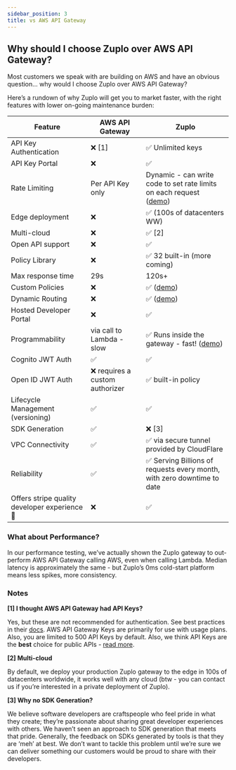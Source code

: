 ```yaml
---
sidebar_position: 3
title: vs AWS API Gateway
---
```


## Why should I choose Zuplo over AWS API Gateway?

Most customers we speak with are building on AWS and have an obvious question... why would I choose Zuplo over AWS API Gateway?

Here’s a rundown of why Zuplo will get you to market faster, with the right features with lower on-going maintenance burden:

| Feature                                       | AWS API Gateway                 | Zuplo                                                                                                                             |
| --------------------------------------------- | ------------------------------- | --------------------------------------------------------------------------------------------------------------------------------- |
| API Key Authentication                        | ❌ [1]                          | ✅ Unlimited keys                                                                                                                 |
| API Key Portal                                | ❌                              | ✅                                                                                                                                |
| Rate Limiting                                 | Per API Key only                | Dynamic - can write code to set rate limits on each request ([demo](https://www.zuplo.com/blog/2022/04/28/dynamic-rate-limiting)) |
| Edge deployment                               | ❌                              | ✅ (100s of datacenters WW)                                                                                                       |
| Multi-cloud                                   | ❌                              | ✅ [2]                                                                                                                            |
| Open API support                              | ❌                              | ✅                                                                                                                                |
| Policy Library                                | ❌                              | ✅ 32 built-in (more coming)                                                                                                      |
| Max response time                             | 29s                             | 120s+                                                                                                                             |
| Custom Policies                               | ❌                              | ✅ ([demo](https://www.zuplo.com/blog/2022/03/22/custom-policies-in-code-archiving-requests-to-s3))                               |
| Dynamic Routing                               | ❌                              | ✅ ([demo](https://www.zuplo.com/blog/2022/03/17/smart-api-routing-by-auth0-jwt-contents))                                        |
| Hosted Developer Portal                       | ❌                              | ✅                                                                                                                                |
| Programmability                               | via call to Lambda - slow       | ✅ Runs inside the gateway - fast! ([demo](https://www.zuplo.com/blog/2022/03/24/an-api-gateway-over-saas))                       |
| Cognito JWT Auth                              | ✅                              | ✅                                                                                                                                |
| Open ID JWT Auth                              | ❌ requires a custom authorizer | ✅ built-in policy                                                                                                                |
| Lifecycle Management (versioning)             | ✅                              | ✅                                                                                                                                |
| SDK Generation                                | ✅                              | ❌ [3]                                                                                                                            |
| VPC Connectivity                              | ✅                              | ✅ via secure tunnel provided by CloudFlare                                                                                       |
| Reliability                                   | ✅                              | ✅ Serving Billions of requests every month, with zero downtime to date                                                           |
| Offers stripe quality developer experience 🙌 | ❌                              | ✅                                                                                                                                |

### **What about Performance?**

In our performance testing, we’ve actually shown the Zuplo gateway to out-perform AWS API Gateway calling AWS, even when calling Lambda. Median latency is approximately the same - but Zuplo’s 0ms cold-start platform means less spikes, more consistency.

### **Notes**

**[1] I thought AWS API Gateway had API Keys?**

Yes, but these are not recommended for authentication. See best practices in their [docs](https://docs.aws.amazon.com/apigateway/latest/developerguide/api-gateway-api-usage-plans.html). AWS API Gateway Keys are primarily for use with usage plans. Also, you are limited to 500 API Keys by default. Also, we think API Keys are the **best** choice for public APIs - [read more](https://www.zuplo.com/blog/2022/05/03/you-should-be-using-api-keys).

**[2] Multi-cloud**

By default, we deploy your production Zuplo gateway to the edge in 100s of datacenters worldwide, it works well with any cloud (btw - you can contact us if you’re interested in a private deployment of Zuplo).

**[3] Why no SDK Generation?**

We believe software developers are craftspeople who feel pride in what they create; they’re passionate about sharing great developer experiences with others. We haven’t seen an approach to SDK generation that meets that pride. Generally, the feedback on SDKs generated by tools is that they are ‘meh’ at best. We don’t want to tackle this problem until we’re sure we can deliver something our customers would be proud to share with their developers.
